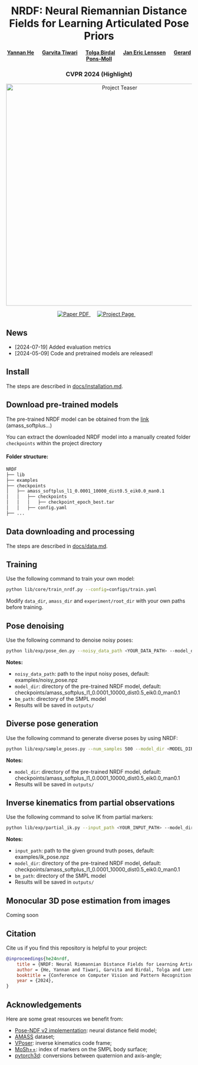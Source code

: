 <!-- HEADER -->
<p align="center">
    <h1 align="center">NRDF: Neural Riemannian Distance Fields for Learning Articulated Pose Priors</h1>
    <!-- authors -->
    <p align="center">
        <a href="https://virtualhumans.mpi-inf.mpg.de/people/He.html"><b>Yannan He</b></a>
        &emsp;
        <a href="https://virtualhumans.mpi-inf.mpg.de/people/Tiwari.html"><b>Garvita Tiwari</b></a>
        &emsp;
        <a href="https://www.imperial.ac.uk/people/t.birdal"><b>Tolga Birdal</b></a>
        &emsp;
        <a href="https://janericlenssen.github.io/"><b>Jan Eric Lenssen</b></a>
        &emsp;
        <a href="https://virtualhumans.mpi-inf.mpg.de/people/pons-moll.html"><b>Gerard Pons-Moll</b></a>
    </p>
    <!-- conference -->
    <h3 align="center"> CVPR 2024 (Highlight) </h3>
    <!-- teaser -->
    <p align="center">
        <img src="assets/teaser.png" alt="Project Teaser" width="600px">
    </p>
    <!-- badges -->
    <p align="center">
        <a href="https://arxiv.org/abs/2403.03122">
            <img src="https://img.shields.io/badge/arXiv-2403.03122-b31b1b.svg?style=for-the-badge" alt="Paper PDF">
        </a>
        &emsp;
        <a href="https://virtualhumans.mpi-inf.mpg.de/nrdf/">
            <img src="https://img.shields.io/badge/Project-Page-blue?style=for-the-badge&logo=Google%20chrome&logoColor=white" alt="Project Page">
        </a>
        &emsp;
    </p>
</p>

## News
* [2024-07-19] Added evaluation metrics
* [2024-05-09] Code and pretrained models are released!

## Install
The steps are described in [docs/installation.md](./docs/installation.md).

## Download pre-trained models

The pre-trained NRDF model can be obtained from the [link](https://drive.google.com/drive/folders/1vVOLRh7DGUiB0lzbmNAw24rxdxTcgw1j?usp=drive_link) (amass_softplus...)

You can extract the downloaded NRDF model into a manually created folder `checkpoints` within the project directory

#### Folder structure:

```bash
NRDF
├── lib
├── examples
├── checkpoints
│   ├── amass_softplus_l1_0.0001_10000_dist0.5_eik0.0_man0.1
│   │   ├── checkpoints
│   │   │   ├── checkpoint_epoch_best.tar
│   │   ├── config.yaml
├── ...
```


## Data downloading and processing
The steps are described in [docs/data.md](./docs/data.md).


## Training
Use the following command to train your own model:
```bash
python lib/core/train_nrdf.py --config=configs/train.yaml
```

Modify `data_dir`, `amass_dir` and `experiment/root_dir` with your own paths before training.

## Pose denoising
Use the following command to denoise noisy poses:
```bash
python lib/exp/pose_den.py --noisy_data_path <YOUR_DATA_PATH> --model_dir <MODEL_DIR> --bm_path <SMPL_MODEL_DIR> --step_size 0.01 --iterations 200 --device cuda
```

**Notes:**

* `noisy_data_path`: path to the input noisy poses, default: examples/noisy_pose.npz
* `model_dir`: directory of the pre-trained NRDF model, default: checkpoints/amass_softplus_l1_0.0001_10000_dist0.5_eik0.0_man0.1
* `bm_path`: directory of the SMPL model
* Results will be saved in `outputs/`

## Diverse pose generation
Use the following command to generate diverse poses by using NRDF:
```bash
python lib/exp/sample_poses.py --num_samples 500 --model_dir <MODEL_DIR> --step_size 0.01 --iterations 200 --device cuda
```

**Notes:**

* `model_dir`: directory of the pre-trained NRDF model, default: checkpoints/amass_softplus_l1_0.0001_10000_dist0.5_eik0.0_man0.1
* Results will be saved in `outputs/`

## Inverse kinematics from partial observations
Use the following command to solve IK from partial markers:
```bash
python lib/exp/partial_ik.py --input_path <YOUR_INPUT_PATH> --model_dir <MODEL_DIR> --bm_path <YOUR_SMPL_MODEL_PATH> --occ_type left_arm_occ --obs_type marker --device cuda
```

**Notes:**

* `input_path`: path to the given ground truth poses, default: examples/ik_pose.npz
* `model_dir`: directory of the pre-trained NRDF model, default: checkpoints/amass_softplus_l1_0.0001_10000_dist0.5_eik0.0_man0.1
* `bm_path`: directory of the SMPL model
* Results will be saved in `outputs/`


## Monocular 3D pose estimation from images

Coming soon


## Citation
Cite us if you find this repository is helpful to your project:
````BibTeX
@inproceedings{he24nrdf,
    title = {NRDF: Neural Riemannian Distance Fields for Learning Articulated Pose Priors},
    author = {He, Yannan and Tiwari, Garvita and Birdal, Tolga and Lenssen, Jan Eric and Pons-Moll, Gerard},
    booktitle = {Conference on Computer Vision and Pattern Recognition ({CVPR})},
    year = {2024},
}
````


## Acknowledgements


Here are some great resources we benefit from:
* [Pose-NDF v2 implementation](https://github.com/garvita-tiwari/PoseNDF/tree/version2): neural distance field model;
* [AMASS](https://amass.is.tue.mpg.de/) dataset;
* [VPoser](https://github.com/nghorbani/human_body_prior): inverse kinematics code frame;
* [MoSh++](https://github.com/nghorbani/moshpp): index of markers on the SMPL body surface;
* [pytorch3d](https://github.com/facebookresearch/pytorch3d): conversions between quaternion and axis-angle;